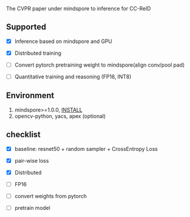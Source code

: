 The CVPR paper under mindspore to inference for CC-ReID

## Supported
- [x] Inference based on mindspore and GPU
- [x] Distributed training
- [ ] Convert pytorch pretraining weight to mindspore(align conv/pool pad)
- [ ] Quantitative training and reasoning (FP16, INT8)


## Environment
1. mindspore>=1.0.0, [INSTALL](https://www.mindspore.cn/install)
3. opencv-python, yacs, apex (optional)


## checklist
- [x] baseline: resnet50 + random sampler + CrossEntropy Loss
- [x] pair-wise loss
- [x] Distributed
- [ ] FP16
- [ ] convert weights from pytorch
- [ ] pretrain model

